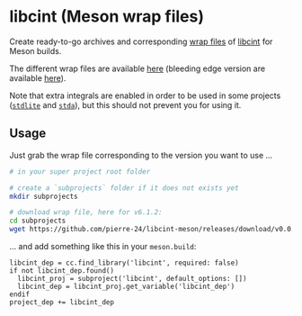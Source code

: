 # libcint (Meson wrap files)

Create ready-to-go archives and corresponding [wrap files](https://mesonbuild.com/Wrap-dependency-system-manual.html) of [libcint](https://github.com/sunqm/libcint) for Meson builds.

The different wrap files are available [here](https://github.com/pierre-24/libcint-meson/releases/tag/v0.0.1) (bleeding edge version are available [here](https://github.com/pierre-24/libcint-meson/releases/tag/latest)).

Note that extra integrals are enabled in order to be used in some projects ([`stdlite`](https://github.com/pierre-24/stdlite) and [`stda`](https://github.com/grimme-lab/stda)), but this should not prevent you for using it.

## Usage

Just grab the wrap file corresponding to the version you want to use ...

```bash
# in your super project root folder

# create a `subprojects` folder if it does not exists yet
mkdir subprojects

# download wrap file, here for v6.1.2:
cd subprojects
wget https://github.com/pierre-24/libcint-meson/releases/download/v0.0.1/libcint_v6.1.2.wrap -O libcint.wrap
```

... and add something like this in your `meson.build`:

```Meson
libcint_dep = cc.find_library('libcint', required: false)
if not libcint_dep.found()
  libcint_proj = subproject('libcint', default_options: [])
  libcint_dep = libcint_proj.get_variable('libcint_dep')
endif
project_dep += libcint_dep
```
